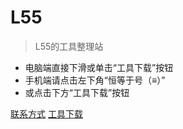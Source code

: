 # L55

> L55的工具整理站

- 电脑端直接下滑或单击“工具下载”按钮
- 手机端请点击左下角“恒等于号（≡）”
- 或点击下方“工具下载”按钮

[联系方式](http://langjunjie.cn/#/contant)
[工具下载](http://langjunjie.cn/#/others)
